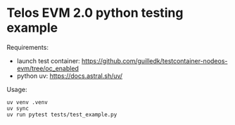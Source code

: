 # Telos EVM 2.0 python testing example

Requirements:

 - launch test container: https://github.com/guilledk/testcontainer-nodeos-evm/tree/oc_enabled
 - python uv: https://docs.astral.sh/uv/

Usage:

    uv venv .venv
    uv sync
    uv run pytest tests/test_example.py
